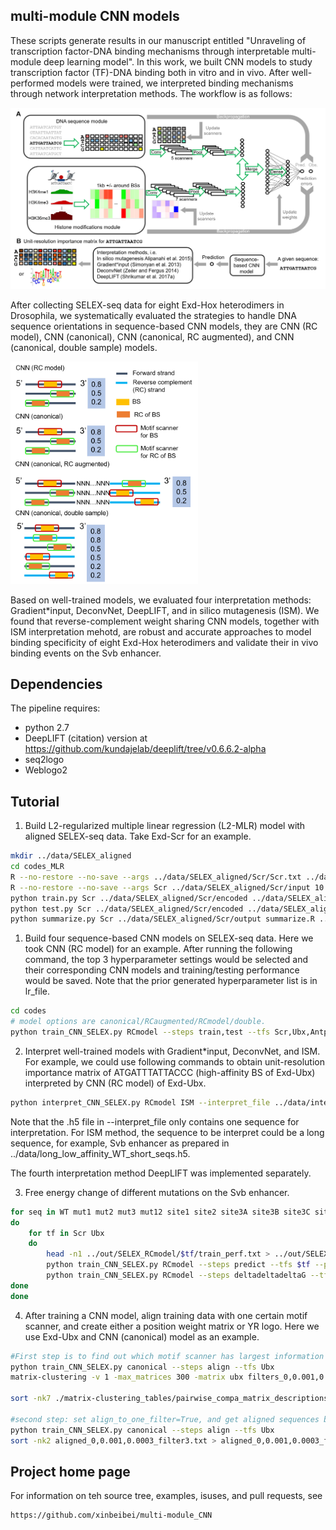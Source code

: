 ## multi-module CNN models

These scripts generate results in our manuscript entitled "Unraveling of transcription factor-DNA binding mechanisms through interpretable multi-module deep learning model". In this work, we built CNN models to study transcription factor (TF)-DNA binding both in vitro and in vivo. After well-performed models were trained, we interpreted binding mechanisms through network interpretation methods. The workflow is as follows: 

<img src="https://github.com/xinbeibei/multi-module_CNN/blob/master/Picture1.png" width=800 />

After collecting SELEX-seq data for eight Exd-Hox heterodimers in Drosophila, we systematically evaluated the strategies to handle DNA sequence orientations in sequence-based CNN models, they are CNN (RC model), CNN (canonical), CNN (canonical, RC augmented), and CNN (canonical, double sample) models. 

<img src="https://github.com/xinbeibei/multi-module_CNN/blob/master/Picture3A.png" width=300 />

Based on well-trained models, we evaluated four interpretation methods: Gradient*input, DeconvNet, DeepLIFT, and in silico mutagenesis (ISM). We found that reverse-complement weight sharing CNN models, together with ISM interpretation mehotd, are robust and accurate approaches to model binding specificity of eight Exd-Hox heterodimers and validate their in vivo binding events on the Svb enhancer. 

## Dependencies

The pipeline requires:

* python 2.7
* DeepLIFT (citation) version at https://github.com/kundajelab/deeplift/tree/v0.6.6.2-alpha
* seq2logo
* Weblogo2

## Tutorial

1. Build L2-regularized multiple linear regression (L2-MLR) model with aligned SELEX-seq data. Take Exd-Scr for an example. 

```sh
mkdir ../data/SELEX_aligned
cd codes_MLR
R --no-restore --no-save --args ../data/SELEX_aligned/Scr/Scr.txt ../data/SELEX_aligned/Scr/encoded 8 feature_list < encode_custom.R 2>&1 1>/dev/null 
R --no-restore --no-save --args Scr ../data/SELEX_aligned/Scr/input 10 feature_list < shuffle_divide.R 2>&1 1>/dev/null
python train.py Scr ../data/SELEX_aligned/Scr/encoded ../data/SELEX_aligned/Scr/input ../data/SELEX_aligned/Scr/output 10 train.R feature_list
python test.py Scr ../data/SELEX_aligned/Scr/encoded ../data/SELEX_aligned/Scr/input ../data/SELEX_aligned/Scr/output 10 predict.R feature_list
python summarize.py Scr ../data/SELEX_aligned/Scr/output summarize.R ../data/SELEX_aligned/Scr/result feature_list
```

1. Build four sequence-based CNN models on SELEX-seq data. Here we took CNN (RC model) for an example. After running the following command, the top 3 hyperparameter settings would be selected and their corresponding CNN models and training/testing performance would be saved. Note that the prior generated hyperparameter list is in lr_file. 

```sh
cd codes
# model options are canonical/RCaugmented/RCmodel/double.
python train_CNN_SELEX.py RCmodel --steps train,test --tfs Scr,Ubx,Antp,Pb,Dfd,AbdA,AbdB,Lab --lr_file lr_file 
```

2. Interpret well-trained models with Gradient*input, DeconvNet, and ISM. For example, we could use following commands to obtain unit-resolution importance matrix of ATGATTTATTACCC (high-affinity BS of Exd-Ubx) interpreted by CNN (RC model) of Exd-Ubx.
 
```sh
python interpret_CNN_SELEX.py RCmodel ISM --interpret_file ../data/interpret_seq/ATGATTTATTACCC.h5 --tfs Ubx --lr_file ../out/SELEX_RCmodel/Ubx/train_perf.txt
```

Note that the .h5 file in --interpret_file only contains one sequence for interpretation. For ISM method, the sequence to be interpret could be a long sequence, for example, Svb enhancer as prepared in ../data/long_low_affinity_WT_short_seqs.h5. 

The fourth interpretation method DeepLIFT was implemented separately.

3. Free energy change of different mutations on the Svb enhancer. 

```sh
for seq in WT mut1 mut2 mut3 mut12 site1 site2 site3A site3B site3C site3D site3E
do
	for tf in Scr Ubx
	do
 		head -n1 ../out/SELEX_RCmodel/$tf/train_perf.txt > ../out/SELEX_RCmodel/$tf/best_perf.txt
 		python train_CNN_SELEX.py RCmodel --steps predict --tfs $tf --pred_file ../data/interpret_seq/long_low_affinity_$seq\_short_seqs.h5 --lr_file ../out/SELEX_RCmodel/$tf/best_perf.txt
 		python train_CNN_SELEX.py RCmodel --steps deltadeltadeltaG --tfs $tf --mut_str $seq 
done
done 
```

4. After training a CNN model, align training data with one certain motif scanner, and create either a position weight matrix or YR logo. Here we use Exd-Ubx and CNN (canonical) model as an example. 

```sh
#First step is to find out which motif scanner has largest information content.
python train_CNN_SELEX.py canonical --steps align --tfs Ubx
matrix-clustering -v 1 -max_matrices 300 -matrix ubx filters_0,0.001,0.0003.meme meme -hclust_method average -calc sum -title 'ubx' -metric_build_tree 'Ncor' -lth w 5 -lth cor 0.6 -lth Ncor 0.4 -quick -label_in_tree name -return json,heatmap -o ./matrix-clustering 2> ./matrix-clustering_err.txt

sort -nk7 ./matrix-clustering_tables/pairwise_compa_matrix_descriptions.tab > test

#second step: set align_to_one_filter=True, and get aligned sequences based on one filter
python train_CNN_SELEX.py canonical --steps align --tfs Ubx
sort -nk2 aligned_0,0.001,0.0003_filter3.txt > aligned_0,0.001,0.0003_filter3_sorted.txt
```

## Project home page

For information on teh source tree, examples, isuses, and pull requests, see 

	https://github.com/xinbeibei/multi-module_CNN

